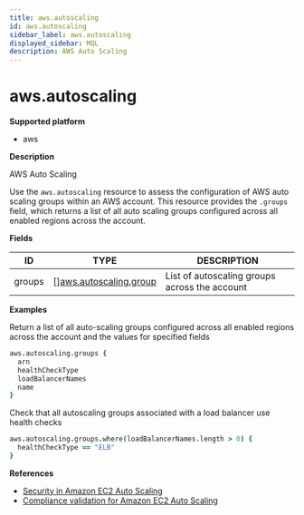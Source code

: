 ```yaml
---
title: aws.autoscaling
id: aws.autoscaling
sidebar_label: aws.autoscaling
displayed_sidebar: MQL
description: AWS Auto Scaling
---
```


# aws.autoscaling

**Supported platform**

- aws

**Description**

AWS Auto Scaling

Use the `aws.autoscaling` resource to assess the configuration of AWS auto scaling groups within an AWS account. This resource provides the `.groups` field, which returns a list of all auto scaling groups configured across all enabled regions across the account.

**Fields**

| ID     | TYPE                                                        | DESCRIPTION                                   |
| ------ | ----------------------------------------------------------- | --------------------------------------------- |
| groups | &#91;&#93;[aws.autoscaling.group](aws.autoscaling.group.md) | List of autoscaling groups across the account |

**Examples**

Return a list of all auto-scaling groups configured across all enabled regions across the account and the values for specified fields

```coffeescript
aws.autoscaling.groups {
  arn
  healthCheckType
  loadBalancerNames
  name
}
```

Check that all autoscaling groups associated with a load balancer use health checks

```coffeescript
aws.autoscaling.groups.where(loadBalancerNames.length > 0) {
  healthCheckType == "ELB"
}
```

**References**

- [Security in Amazon EC2 Auto Scaling](https://docs.aws.amazon.com/autoscaling/ec2/userguide/security.html)
- [Compliance validation for Amazon EC2 Auto Scaling](https://docs.aws.amazon.com/autoscaling/ec2/userguide/ec2-auto-scaling-compliance.html)
